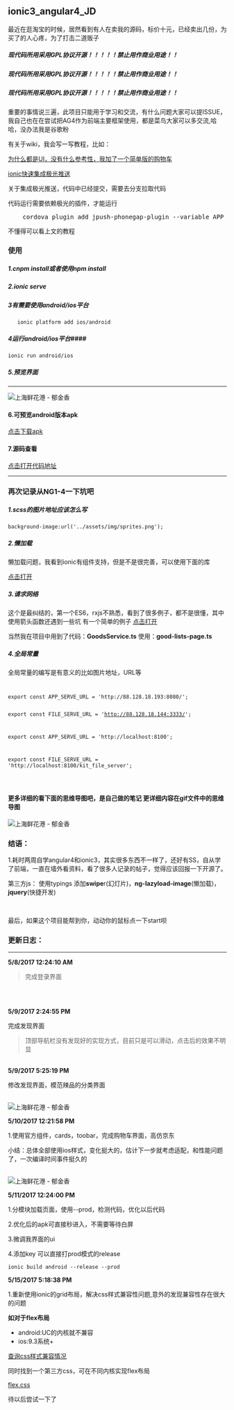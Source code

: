 ## ionic3_angular4_JD ##

最近在逛淘宝的时候，居然看到有人在卖我的源码，标价十元，已经卖出几份，为买了的人心疼，为了打击二道贩子

##### 现代码所用采用GPL协议开源！！！！！禁止用作商业用途！！ ####
##### 现代码所用采用GPL协议开源！！！！！禁止用作商业用途！！ ####
##### 现代码所用采用GPL协议开源！！！！！禁止用作商业用途！！ ####

重要的事情说三遍，此项目只能用于学习和交流，有什么问题大家可以提ISSUE，我自己也在在尝试把AG4作为前端主要框架使用，都是菜鸟大家可以多交流,哈哈，没办法我是谷歌粉

有关于wiki，我会写一写教程，比如：

[为什么都是UI，没有什么参考性，我加了一个简单版的购物车](https://github.com/dicallc/ionic3_angular4_JD/wiki/%E4%B8%BA%E4%BB%80%E4%B9%88%E9%83%BD%E6%98%AFUI%EF%BC%8C%E6%B2%A1%E6%9C%89%E4%BB%80%E4%B9%88%E5%8F%82%E8%80%83%E6%80%A7%EF%BC%8C%E6%88%91%E5%8A%A0%E4%BA%86%E4%B8%80%E4%B8%AA%E7%AE%80%E5%8D%95%E7%89%88%E7%9A%84%E8%B4%AD%E7%89%A9%E8%BD%A6)


[ionic快速集成极光推送](https://github.com/dicallc/ionic3_angular4_JD/wiki/ionic%E5%BF%AB%E9%80%9F%E9%9B%86%E6%88%90%E6%9E%81%E5%85%89%E6%8E%A8%E9%80%81)

关于集成极光推送，代码中已经提交，需要去分支拉取代码

代码运行需要依赖极光的插件，才能运行
<pre>
    cordova plugin add jpush-phonegap-plugin --variable APP_KEY=your_jpush_appkey
</pre>

不懂得可以看上文的教程

### 使用 ###



##### 1.cnpm install或者使用npm install

##### 2.ionic serve  ####


##### 3有需要使用android/ios平台 ####


       ionic platform add ios/android

##### 4运行android/ios平台####
	ionic run android/ios


##### 5.预览界面 ####

----------

<img src="https://raw.githubusercontent.com/dicallc/ionic3_angular4_JD/master/gif/GIF.gif"  alt="上海鲜花港 - 郁金香" />



#### 6.可预览android版本apk

[点击下载apk](https://github.com/dicallc/ionic3_angular4_JD/raw/master/gif/android-release.apk)

#### 7.源码查看

[点击打开代码地址](https://github.com/dicallc/ionic3_angular4_JD)

----------
### 再次记录从NG1-4一下坑吧 ###

##### 1.scss的图片地址应该怎么写 ####

    background-image:url('../assets/img/sprites.png');
##### 2.懒加载 ####
懒加载问题，我看到ionic有组件支持，但是不是很完善，可以使用下面的库

[点击打开](https://github.com/tjoskar/ng-lazyload-image)

##### 3.请求网络 ####
这个是最纠结的，第一个ES6，rxjs不熟悉，看到了很多例子，都不是很懂，其中使用箭头函数还遇到一些坑
有一个简单的例子 [点击打开](https://www.djamware.com/post/58e657b680aca764ec903c2d/ionic-3-and-angular-4-mobile-app-example)

当然我在项目中用到了代码：**GoodsService.ts** 使用：**good-lists-page.ts**

##### 4.全局常量 ####

全局常量的编写是有意义的比如图片地址，URL等

<code>
<pre>
export const APP_SERVE_URL = 'http://88.128.18.193:8080/';

export const FILE_SERVE_URL = 'http://88.128.18.144:3333/';

 export const APP_SERVE_URL = 'http://localhost:8100';

export const FILE_SERVE_URL = 'http://localhost:8100/kit_file_server';
</pre>
</code>

#### 更多详细的看下面的思维导图吧，是自己做的笔记 更详细内容在gif文件中的思维导图 ####

<img src="https://raw.githubusercontent.com/dicallc/ionic3_angular4_JD/master/gif/daotu.png"  alt="上海鲜花港 - 郁金香" />

### 结语： ###
1.耗时两周自学angular4和ionic3，其实很多东西不一样了，还好有SS，自从学了前端，一直在墙外看资料，看了很多人记录的帖子，觉得应该回报一下开源了。


第三方js：
使用typings 添加**swipe**r(幻灯片)，**ng-lazyload-image**(懒加载)，**jquery**(快捷开发)

<br>

 最后，如果这个项目能帮到你，动动你的鼠标点一下start呗 


### 更新日志： ###

----------


**5/8/2017 12:24:10 AM**

> 完成登录界面
<br>
<br>

**5/9/2017 2:24:55 PM**

完成发现界面

> 顶部导航栏没有发现好的实现方式，目前只是可以滑动，点击后的效果不明显


<br>
<b>5/9/2017 5:25:19 PM  </b>

修改发现界面，模范辣品的分类界面

<br>


<img src="https://raw.githubusercontent.com/dicallc/ionic3_angular4_JD/master/gif/20170509172835.png"  alt="上海鲜花港 - 郁金香" />

 

<b>5/10/2017 12:21:58 PM  </b>

1.使用官方组件，cards，toobar，完成购物车界面，高仿京东

小结：总体全部使用ios样式，变化挺大的，估计下一步就考虑适配，和性能问题了，一次编译时间事件挺久的


<br>
<img src="https://raw.githubusercontent.com/dicallc/ionic3_angular4_JD/master/gif/image.png"  alt="上海鲜花港 - 郁金香" />


<b>5/11/2017 12:24:00 PM  </b>

1.分模块加载页面，使用--prod，检测代码，优化以后代码

2.优化后的apk可直接秒进入，不需要等待白屏

3.微调我界面的ui

4.添加key 可以直接打prod模式的release

    ionic build android --release --prod
 

<b>5/15/2017 5:18:38 PM   </b>

1.重新使用ionic的grid布局，解决css样式兼容性问题,意外的发现兼容性存在很大的问题

**如对于flex布局**


- android:UC的内核就不兼容
- ios:9.3系统+


[查询css样式兼容情况](http://caniuse.com/#feat=flexbox)

同时找到一个第三方css，可在不同内核实现flex布局

[flex.css](https://github.com/lzxb/flex.css)

待以后尝试一下了
